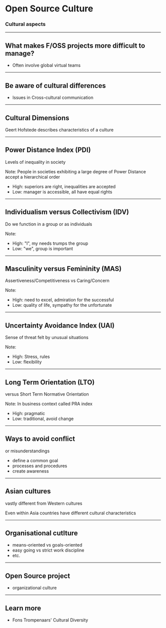 # Open Source Culture

### Cultural aspects

---

## What makes F/OSS projects more difficult to manage?
  * Often involve global virtual teams

---

## Be aware of cultural differences
* Issues in Cross-cultural communication

---

## Cultural Dimensions
Geert Hofstede describes 
characteristics of a culture

---

## Power Distance Index (PDI)
Levels of inequality in society

Note: People in societies exhibiting a large degree of Power Distance accept a hierarchical order
  * High: superiors are right, inequalities are accepted
  * Low: manager is accessible, all have equal rights

---

## Individualism versus Collectivism (IDV)
Do we function in a group or as individuals

Note:  
  * High: "I", my needs trumps the group
  * Low: "we", group is important

---

## Masculinity versus Femininity (MAS)
Assertiveness/Competitiveness vs Caring/Concern

Note:  
  * High: need to excel, admiration for the successful
  * Low: quality of life, sympathy for the unfortunate

---

## Uncertainty Avoidance Index (UAI)
Sense of threat felt by unusual situations

Note:  
  * High: Stress, rules
  * Low: flexibility

---

## Long Term Orientation (LTO)
versus Short Term Normative Orientation

Note:
In business context called PRA index
  * High: pragmatic 
  * Low: traditional, avoid change

---

## Ways to avoid conflict
or misunderstandings

  * define a common goal
  * processes and procedures
  * create awareness

---

## Asian cultures
vastly different from Western cultures

Even within Asia countries have different cultural characteristics

---

## Organisational cutlture

* means-oriented vs goals-oriented
* easy going vs strict work discipline
* etc.

---

## Open Source project

* organizational culture

---

## Learn more

  * Fons Trompenaars' Cultural Diversity
